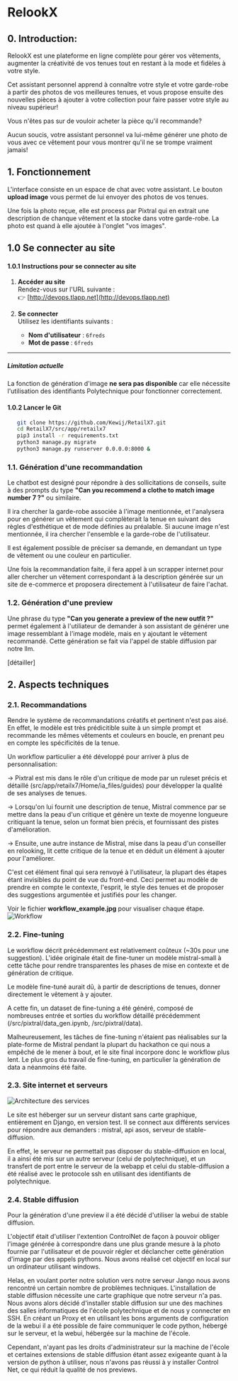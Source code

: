 # RelookX

## 0. Introduction:
RelookX est une plateforme en ligne complète pour gérer vos vêtements, augmenter la créativité de vos tenues tout en restant à la mode et fidèles à votre style.

Cet assistant personnel apprend à connaître votre style et votre garde-robe à partir des photos de vos meilleures tenues, et vous propose ensuite des nouvelles pièces à ajouter à votre collection pour faire passer votre style au niveau supérieur!

Vous n'êtes pas sur de vouloir acheter la pièce qu'il recommande?

Aucun soucis, votre assistant personnel va lui-même générer une photo de vous avec ce vêtement pour vous montrer qu'il ne se trompe vraiment jamais!

## 1. Fonctionnement
L'interface consiste en un espace de chat avec votre assistant. Le bouton **upload image** vous permet de lui envoyer des photos de vos tenues.

Une fois la photo reçue, elle est process par Pixtral qui en extrait une description de chanque vêtement et la stocke dans votre garde-robe. La photo est quand à elle ajoutée à l'onglet "vos images".

## 1.0 Se connecter au site

#### 1.0.1 Instructions pour se connecter au site

1. **Accéder au site**  
   Rendez-vous sur l'URL suivante :  
   👉 [http://devops.tlapp.net](http://devops.tlapp.net)

2. **Se connecter**  
   Utilisez les identifiants suivants :  
   - **Nom d'utilisateur** : `6freds`  
   - **Mot de passe** : `6freds`  

---

##### Limitation actuelle
La fonction de génération d'image **ne sera pas disponible** car elle nécessite l'utilisation des identifiants Polytechnique pour fonctionner correctement.

#### 1.0.2 Lancer le Git

```bash
   git clone https://github.com/Kewij/RetailX7.git
   cd RetailX7/src/app/retailx7
   pip3 install -r requirements.txt
   python3 manage.py migrate
   python3 manage.py runserver 0.0.0.0:8000 &
```

### 1.1. Génération d'une recommandation

Le chatbot est designé pour répondre à des sollicitations de conseils, suite à des prompts du type **"Can you recommend a clothe to match image number 7 ?"** ou similaire.

Il ira chercher la garde-robe associée à l'image mentionnée, et l'analysera pour en générer un vêtement qui complèterait la tenue en suivant des règles d'esthétique et de mode définies au préalable. Si aucune image n'est mentionnée, il ira chercher l'ensemble e la garde-robe de l'utilisateur.

Il est également possible de préciser sa demande, en demandant un type de vêtement ou une couleur en particulier.

Une fois la recommandation faite, il fera appel à un scrapper internet pour aller chercher un vêtement correspondant à la description générée sur un site de e-commerce et proposera directement à l'utilisateur de faire l'achat.

### 1.2. Génération d'une preview

Une phrase du type **"Can you generate a preview of the new outfit ?"** permet également à l'utiliateur de demander à son assistant de générer une image ressemblant à l'image modèle, mais en y ajoutant le vêtement recommandé. Cette génération se fait via l'appel de stable diffusion par notre llm.

[détailler]

## 2. Aspects techniques
### 2.1. Recommandations

Rendre le système de recommandations créatifs et pertinent n'est pas aisé. En effet, le modèle est très prédicitible suite à un simple prompt et recommande les mêmes vêtements et couleurs en boucle, en prenant peu en compte les spécificités de la tenue.

Un workflow particulier a été développé pour arriver à plus de personnalisation:

-> Pixtral est mis dans le rôle d'un critique de mode par un ruleset précis et détaillé (src/app/retailx7/Home/ia_files/guides) pour développer la qualité de ses analyses de tenues.

-> Lorsqu'on lui fournit une description de tenue, Mistral commence par se mettre dans la peau d'un critique et génère un texte de moyenne longueure critiquant la tenue, selon un format bien précis, et fournissant des pistes d'amélioration.

-> Ensuite, une autre instance de Mistral, mise dans la peau d'un conseiller en relooking, lit cette critique de la tenue et en déduit un élément à ajouter pour l'améliorer.

C'est cet élément final qui sera renvoyé à l'utilisateur, la plupart des étapes étant invisibles du point de vue du front-end. Ceci permet au modèle de prendre en compte le contexte, l'esprit, le style des tenues et de proposer des suggestions argumentée et justifiés pour les changer.

Voir le fichier **workflow_example.jpg** pour visualiser chaque étape.
![Workflow](./workflow_example.jpg)

### 2.2. Fine-tuning

Le workflow décrit précédemment est relativement coûteux (~30s pour une suggestion).
L'idée originale était de fine-tuner un modèle mistral-small à cette tâche pour rendre transparentes les phases de mise en contexte et de génération de critique.

Le modèle fine-tuné aurait dû, à partir de descriptions de tenues, donner directement le vêtement à y ajouter.

A cette fin, un dataset de fine-tuning a été généré, composé de nombreuses entrée et sorties du workflow détaillé précédemment (/src/pixtral/data_gen.ipynb, /src/pixtral/data).

Malheureusement, les tâches de fine-tuning n'étaient pas réalisables sur la plate-forme de Mistral pendant la plupart du hackathon ce qui nous a empêché de le mener à bout, et le site final incorpore donc le workflow plus lent. Le plus gros du travail de fine-tuning, en particulier la génération de data a néanmoins été faite.

### 2.3. Site internet et serveurs

![Architecture des services](./schema.png)

Le site est héberger sur un serveur distant sans carte graphique, entièrement en Django, en version test. Il se connect aux différents services pour répondre aux demanders : mistral, api asos, serveur de stable-diffusion.

En effet, le serveur ne permettait pas disposer du stable-diffusion en local, il a ainsi été mis sur un autre serveur (celui de polytechnique), et un transfert de port entre le serveur de la webapp et celui du stable-diffusion a été réalisé avec le protocole ssh en utilisant des identifiants de polytechnique.

### 2.4. Stable diffusion

Pour la génération d'une preview il a été décidé d'utiliser la webui de stable diffusion.

L'objectif était d'utiliser l'extention ControlNet de façon à pouvoir obliger l'image générée à correspondre dans une plus grande mesure à la photo fournie par l'utilisateur et de pouvoir régler et déclancher cette génération d'image par des appels pythons. 
Nous avons réalisé cet objectif en local sur un ordinateur utilisant windows. 

Helas, en voulant porter notre solution vers notre serveur Jango nous avons rencontré un certain nombre de problèmes techniques. 
L'installation de stable diffusion nécessite une carte graphique que notre serveur n'a pas. 
Nous avons alors décidé d'installer stable diffusion sur une des machines des salles informatiques de l'école polytechnique et de nous y connecter en SSH. 
En créant un Proxy et en utilisant les bons arguments de configuration de la webui il a été possible de faire communiquer le code python, hébergé sur le serveur, et la webui, hébergée sur la machine de l'école. 

Cependant, n'ayant pas les droits d'administrateur sur la machine de l'école et certaines extensions de stable diffusion étant assez exigeante quant à la version de python à utiliser, nous n'avons pas réussi à y installer Control Net, ce qui réduit la qualité de nos previews.
